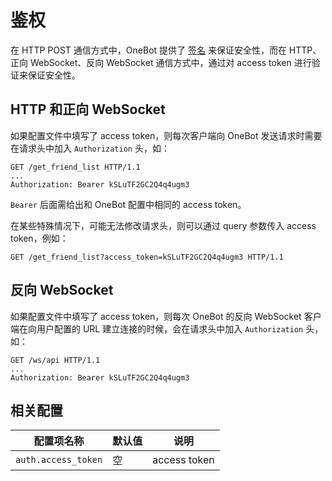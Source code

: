 # 鉴权

在 HTTP POST 通信方式中，OneBot 提供了 [签名](http-post.md#签名) 来保证安全性，而在 HTTP、正向 WebSocket、反向 WebSocket 通信方式中，通过对 access token 进行验证来保证安全性。

## HTTP 和正向 WebSocket

如果配置文件中填写了 access token，则每次客户端向 OneBot 发送请求时需要在请求头中加入 `Authorization` 头，如：

```http
GET /get_friend_list HTTP/1.1
...
Authorization: Bearer kSLuTF2GC2Q4q4ugm3
```

`Bearer` 后面需给出和 OneBot 配置中相同的 access token。

在某些特殊情况下，可能无法修改请求头，则可以通过 query 参数传入 access token，例如：

```http
GET /get_friend_list?access_token=kSLuTF2GC2Q4q4ugm3 HTTP/1.1
```

## 反向 WebSocket

如果配置文件中填写了 access token，则每次 OneBot 的反向 WebSocket 客户端在向用户配置的 URL 建立连接的时候，会在请求头中加入 `Authorization` 头，如：

```http
GET /ws/api HTTP/1.1
...
Authorization: Bearer kSLuTF2GC2Q4q4ugm3
```

## 相关配置

| 配置项名称 | 默认值 | 说明 |
| -------- | ------ | --- |
| `auth.access_token` | 空 | access token |
